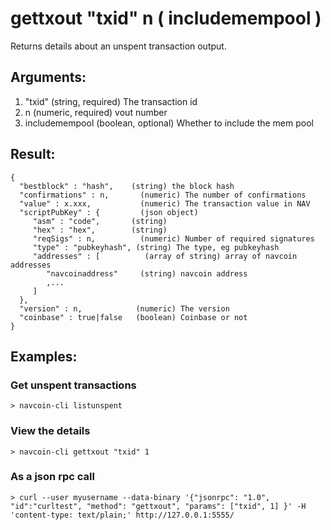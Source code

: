 # gettxout "txid" n ( includemempool )

Returns details about an unspent transaction output.

## Arguments:
1. "txid"       (string, required) The transaction id
2. n              (numeric, required) vout number
3. includemempool  (boolean, optional) Whether to include the mem pool

## Result:
    {
      "bestblock" : "hash",    (string) the block hash
      "confirmations" : n,       (numeric) The number of confirmations
      "value" : x.xxx,           (numeric) The transaction value in NAV
      "scriptPubKey" : {         (json object)
         "asm" : "code",       (string)
         "hex" : "hex",        (string)
         "reqSigs" : n,          (numeric) Number of required signatures
         "type" : "pubkeyhash", (string) The type, eg pubkeyhash
         "addresses" : [          (array of string) array of navcoin addresses
            "navcoinaddress"     (string) navcoin address
            ,...
         ]
      },
      "version" : n,            (numeric) The version
      "coinbase" : true|false   (boolean) Coinbase or not
    }

## Examples:

### Get unspent transactions
    > navcoin-cli listunspent

### View the details
    > navcoin-cli gettxout "txid" 1

### As a json rpc call
    > curl --user myusername --data-binary '{"jsonrpc": "1.0", "id":"curltest", "method": "gettxout", "params": ["txid", 1] }' -H 'content-type: text/plain;' http://127.0.0.1:5555/